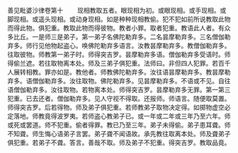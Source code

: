 <!-- { "loadSidebar": true } -->
善见毗婆沙律卷第十
　　现相教取五者。眼现相为初。或眼现相。或手现相。或脚现相。或遥头现相。或动身现相。如是种种现相教偷。犯不犯如前所说教取此物而得此物。俱犯重。教取此物而得彼物。教者小罪。取者犯重。教语此人者。有众多比丘。一是师三是弟子。第一弟子名佛陀勒弃多。二名昙摩勒弃多。三名僧伽勒弃多。师行见他物起盗心。唤佛陀勒弃多语言。汝教昙摩勒弃多。教僧伽勒弃多。往取彼物。师教第一弟子时。师得突吉罗。昙摩勒弃多语。僧伽勒弃多受语时。师得偷兰遮。若往取物离本处。师及三弟子俱犯重。法师曰。非但四人犯罪。若百千人展转相教。罪亦如是。教他者。师教佛陀勒弃多。汝往语昙摩勒弃多。教昙摩勒弃多。语僧伽勒弃多。汝往取物。佛陀勒弃多。见昙摩勒弃多。不语或不见。自往语僧伽勒弃多。汝往取物。若物离本处。师得突吉罗。昙摩勒弃多无罪。第一第三犯重。已去还者。僧伽勒弃多。见人守视不得取。还报师。师语言。随便取莫置。师得突吉罗。后若得物。师及弟子俱犯重。若师教弟子取物决定得。如掷物虚空必定落地。师教竟得波罗夷。若师盗心教弟子已。或一年或二年或三年乃至六年。师或死或罢道。师不犯重。偷者得罪。教已乃至三年。弟子未得偷。弟子患耳聋。师不知聋。师生悔心语弟子言罢。弟子聋不闻语故。承先教往取离本处。师及聋弟子俱犯重。若弟子不聋。答言。善哉不取。师及弟子不犯重。得突吉罗。教取品竟。
